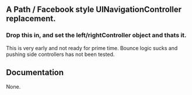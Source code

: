 
## A Path / Facebook style UINavigationController replacement.
### Drop this in, and set the left/rightController object and thats it.

This is very early and not ready for prime time. Bounce logic sucks and pushing side controllers has not been tested.

## Documentation

None.